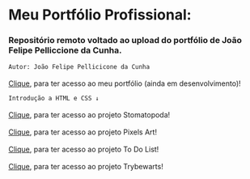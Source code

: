 # Meu Portfólio Profissional:
### Repositório remoto voltado ao upload do portfólio de João Felipe Pelliccione da Cunha.

```Autor: João Felipe Pellicicone da Cunha```
<br><br>[Clique](https://joaofelipelliccione.github.io/), para ter acesso ao meu portfólio (ainda em desenvolvimento)!

```Introdução a HTML e CSS ↓```
<br><br>[Clique](https://joaofelipelliccione.github.io/projetos/01_stomatopoda/01-exercicio_stoma.html), para ter acesso ao projeto Stomatopoda!
<br><br>[Clique](https://joaofelipelliccione.github.io/projetos/04_pixels-art/index.html), para ter acesso ao projeto Pixels Art!
<br><br>[Clique](https://joaofelipelliccione.github.io/projetos/05_todo-list/index.html), para ter acesso ao projeto To Do List!
<br><br>[Clique](https://joaofelipelliccione.github.io/projetos/06_trybewarts/index.html), para ter acesso ao projeto Trybewarts!

